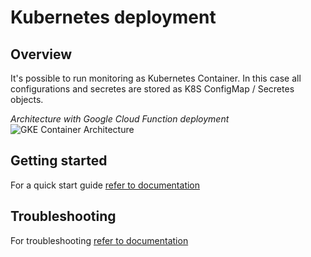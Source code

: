# Kubernetes deployment

## Overview
It's possible to run monitoring as Kubernetes Container. In this case all configurations and secretes are stored as K8S ConfigMap / Secretes objects. 

*Architecture with Google Cloud Function deployment*
![GKE Container Architecture](./../img/architecture-k8s.svg)


## Getting started
For a quick start guide [refer to documentation](https://www.dynatrace.com/support/help/shortlink/deploy-k8)


## Troubleshooting
For troubleshooting [refer to documentation](https://www.dynatrace.com/support/help/shortlink/troubleshoot-gcp)
